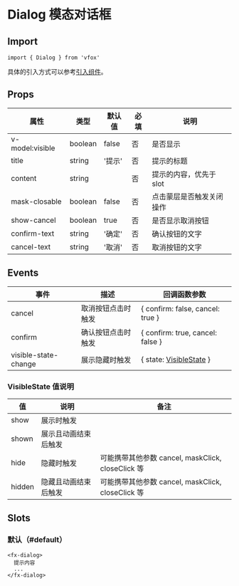 # Dialog 模态对话框

## Import

```
import { Dialog } from 'vfox'
```

具体的引入方式可以参考[引入组件](../index.md#引入组件)。

## Props

| 属性            | 类型    | 默认值 | 必填 | 说明                     |
| --------------- | ------- | ------ | ---- | ------------------------ |
| v-model:visible | boolean | false  | 否   | 是否显示                 |
| title           | string  | '提示' | 否   | 提示的标题               |
| content         | string  |        | 否   | 提示的内容，优先于 slot  |
| mask-closable   | boolean | false  | 否   | 点击蒙层是否触发关闭操作 |
| show-cancel     | boolean | true   | 否   | 是否显示取消按钮         |
| confirm-text    | string  | '确定' | 否   | 确认按钮的文字           |
| cancel-text     | string  | '取消' | 否   | 取消按钮的文字           |

## Events

| 事件                 | 描述               | 回调函数参数                                               |
| -------------------- | ------------------ | ---------------------------------------------------------- |
| cancel               | 取消按钮点击时触发 | { confirm: false, cancel: true }                           |
| confirm              | 确认按钮点击时触发 | { confirm: true, cancel: false }                           |
| visible-state-change | 展示隐藏时触发     | { state: [VisibleState](./Dialog.md#visiblestate-值说明) } |

### VisibleState 值说明

| 值     | 说明                 | 备注                                              |
| ------ | -------------------- | ------------------------------------------------- |
| show   | 展示时触发           |                                                   |
| shown  | 展示且动画结束后触发 |                                                   |
| hide   | 隐藏时触发           | 可能携带其他参数 cancel, maskClick, closeClick 等 |
| hidden | 隐藏且动画结束后触发 | 可能携带其他参数 cancel, maskClick, closeClick 等 |

## Slots

### 默认（#default）

```
<fx-dialog>
  提示内容
  ...
</fx-dialog>
```
